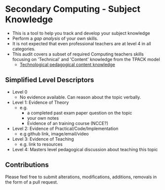 Secondary Computing - Subject Knowledge
=======================================

* This is a tool to help you track and develop your subject knowledge
* Perform a _gap analysis_ of your own skills.
* It is not expected that even professional teachers are at level 4 in all categories.
* This audit covers a subset of required Computing teachers skills focusing on 'Technical' and 'Content' knowledge from the TPACK model
    * [Technological pedagogical content knowledge](https://en.wikipedia.org/wiki/Technological_pedagogical_content_knowledge)


Simplified Level Descriptors
----------------------------
* Level 0
    * No evidence available. Can reason about the topic verbally.
* Level 1: Evidence of Theory
    * e.g. 
        * a completed past exam paper question on the topic
        * your own notes
        * Evidence of an training course (NCCE?)
* Level 2: Evidence of Practical/Code/Implementation
    * e.g github link, image/email/video
* Level 3: Evidence of Teaching
    * e.g. link to resources
* Level 4: Masters level pedagogical discussion about teaching this topic


Contributions
-------------

Please feel free to submit alterations, modifications, additions, removals in the form of a pull request.

